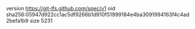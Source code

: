 version https://git-lfs.github.com/spec/v1
oid sha256:05947d922cc1ac5df9266b1d910f51999184e4ba3091994163f4c4ad2befa1b9
size 5231
